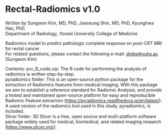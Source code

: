 # Rectal-Radiomics v1.0
Written by Sungwon Kim, MD, PhD, Jaeseung Shin, MD, PhD, Kyunghwa Han, PhD.    
Department of Radiology, Yonsei University College of Medicine

Radiomics model to predict pathologic complete response on post-CRT MRI for rectal cancer   
For related questions, please contact the following e-mail: dinbe@yuhs.ac (Sungwon Kim)

Contents:
pcr_R_code.zip: The R code for performing the analysis of radiomics is written step-by-step.   
pyradiomics folder: This is an open-source python package for the extraction of Radiomics features from medical imaging. With this package we aim to establish a reference standard for Radiomic Analysis, and provide a tested and maintained open-source platform for easy and reproducible Radiomic Feature extraction (https://pyradiomics.readthedocs.io/en/latest/). A used version of the radiomics tool used in this study, pyradiomics, is included.   
Slicer folder: 3D Slicer is a free, open source and multi-platform software package widely used for medical, biomedical, and related imaging research (https://www.slicer.org/).   
